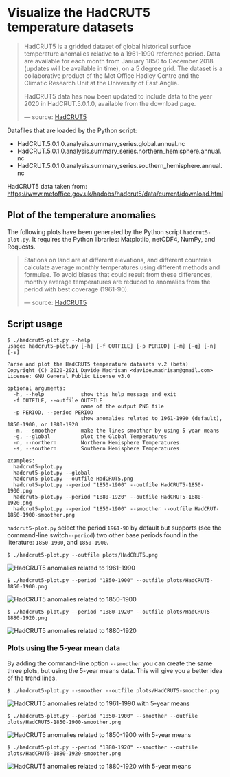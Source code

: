 # Visualize the HadCRUT5 temperature datasets

> HadCRUT5 is a gridded dataset of global historical surface temperature anomalies relative to a 1961-1990 reference period.
> Data are available for each month from January 1850 to December 2018 (updates will be available in time), on a 5 degree grid.
> The dataset is a collaborative product of the Met Office Hadley Centre and the Climatic Research Unit at the University of East Anglia.
>
> HadCRUT5 data has now been updated to include data to the year 2020 in HadCRUT.5.0.1.0, available from the download page.
>
> &mdash; source: [HadCRUT5](https://www.metoffice.gov.uk/hadobs/hadcrut5/index.html)

Datafiles that are loaded by the Python script:
 * HadCRUT.5.0.1.0.analysis.summary_series.global.annual.nc
 * HadCRUT.5.0.1.0.analysis.summary_series.northern_hemisphere.annual.nc
 * HadCRUT.5.0.1.0.analysis.summary_series.southern_hemisphere.annual.nc

HadCRUT5 data taken from: https://www.metoffice.gov.uk/hadobs/hadcrut5/data/current/download.html

## Plot of the temperature anomalies

The following plots have been generated by the Python script `hadcrut5-plot.py`.
It requires the Python libraries: Matplotlib, netCDF4, NumPy, and Requests.

> Stations on land are at different elevations, and different countries calculate average monthly temperatures using different methods and formulae.
> To avoid biases that could result from these differences, monthly average temperatures are reduced to anomalies from the period with best coverage (1961-90).
>
> &mdash; source: [HadCRUT5](https://crudata.uea.ac.uk/cru/data/temperature/#faq5)

## Script usage

```
$ ./hadcrut5-plot.py --help
usage: hadcrut5-plot.py [-h] [-f OUTFILE] [-p PERIOD] [-m] [-g] [-n] [-s]

Parse and plot the HadCRUT5 temperature datasets v.2 (beta)
Copyright (C) 2020-2021 Davide Madrisan <davide.madrisan@gmail.com>
License: GNU General Public License v3.0

optional arguments:
  -h, --help            show this help message and exit
  -f OUTFILE, --outfile OUTFILE
                        name of the output PNG file
  -p PERIOD, --period PERIOD
                        show anomalies related to 1961-1990 (default), 1850-1900, or 1880-1920
  -m, --smoother        make the lines smoother by using 5-year means
  -g, --global          plot the Global Temperatures
  -n, --northern        Northern Hemisphere Temperatures
  -s, --southern        Southern Hemisphere Temperatures

examples:
  hadcrut5-plot.py
  hadcrut5-plot.py --global
  hadcrut5-plot.py --outfile HadCRUT5.png
  hadcrut5-plot.py --period "1850-1900" --outfile HadCRUT5-1850-1900.png
  hadcrut5-plot.py --period "1880-1920" --outfile HadCRUT5-1880-1920.png
  hadcrut5-plot.py --period "1850-1900" --smoother --outfile HadCRUT-1850-1900-smoother.png
```

`hadcrut5-plot.py` select the period `1961-90` by default but supports (see the command-line switch`--period`) two other base periods found in the literature: `1850-1900`, and `1850-1900`.

```
$ ./hadcrut5-plot.py --outfile plots/HadCRUT5.png
```
![HadCRUT5 anomalies related to 1961-1990](plots/HadCRUT5.png)

```
$ ./hadcrut5-plot.py --period "1850-1900" --outfile plots/HadCRUT5-1850-1900.png
```
![HadCRUT5 anomalies related to 1850-1900](plots/HadCRUT5-1850-1900.png)

```
$ ./hadcrut5-plot.py --period "1880-1920" --outfile plots/HadCRUT5-1880-1920.png
```
![HadCRUT5 anomalies related to 1880-1920](plots/HadCRUT5-1880-1920.png)

### Plots using the 5-year mean data

By adding the command-line option `--smoother` you can create the same three plots, but using the 5-year means data.
This will give you a better idea of the trend lines.

```
$ ./hadcrut5-plot.py --smoother --outfile plots/HadCRUT5-smoother.png
```
![HadCRUT5 anomalies related to 1961-1990 with 5-year means](plots/HadCRUT5-smoother.png)

```
$ ./hadcrut5-plot.py --period "1850-1900" --smoother --outfile plots/HadCRUT5-1850-1900-smoother.png
```
![HadCRUT5 anomalies related to 1850-1900 with 5-year means](plots/HadCRUT5-1850-1900-smoother.png)

```
$ ./hadcrut5-plot.py --period "1880-1920" --smoother --outfile plots/HadCRUT5-1880-1920-smoother.png
```
![HadCRUT5 anomalies related to 1880-1920 with 5-year means](plots/HadCRUT5-1880-1920-smoother.png)
